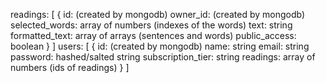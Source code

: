 readings: [
    {
        id: (created by mongodb)
        owner_id: (created by mongodb)
        selected_words: array of numbers (indexes of the words)
        text: string
        formatted_text: array of arrays (sentences and words)
        public_access: boolean
    }
]
users: [
    {
        id: (created by mongodb)
        name: string
        email: string
        password: hashed/salted string
        subscription_tier: string
        readings: array of numbers (ids of readings)
    }
]
